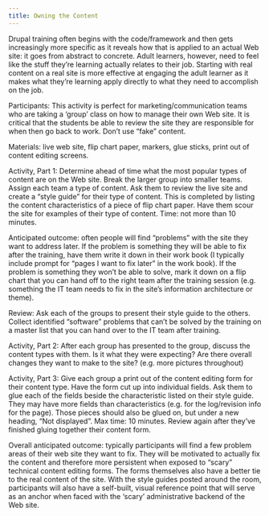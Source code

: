 ```yaml
---
title: Owning the Content 
---
```


Drupal training often begins with the code/framework and then gets increasingly more specific as it reveals how that is applied to an actual Web
site: it goes from abstract to concrete. Adult learners, however, need to feel like the stuff they’re learning actually relates to their job.
Starting with real content on a real site  is more effective at engaging the adult learner as it makes what they’re learning apply directly to
what they need to accomplish on the job.

Participants: This activity is perfect for marketing/communication teams who are taking a ‘group’ class on how to manage their own Web site. It is
critical that the students be able to review the site they are responsible for when then go back to work. Don’t use “fake” content.

Materials: live web site, flip chart paper, markers, glue sticks, print out of content editing screens.

Activity, Part 1: Determine ahead of time what the most popular types of content are on the Web site. Break the larger group into smaller teams.
Assign each team a type of content. Ask them to review the live site and create a “style guide” for their type of content. This is completed by
listing the content characteristics of a piece of flip chart paper. Have them scour the site for examples of their type of content. Time: not more
than 10 minutes.

Anticipated outcome: often people will find “problems” with the site they want to address later. If the problem is something they will be able to
fix after the training, have them write it down in their work book (I typically include prompt for “pages I want to fix later” in the work book).
If the problem is something they won’t be able to solve, mark it down on a flip chart that you can hand off to the right team after the training
session (e.g. something the IT team needs to fix in the site’s information architecture or theme).

Review: Ask each of the groups to present their style guide to the others. Collect identified “software” problems that can’t be solved by the
training on a master list that you can hand over to the IT team after training.

Activity, Part 2: After each group has presented to the group, discuss the content types with them. Is it what they were expecting? Are there
overall changes they want to make to the site? (e.g. more pictures throughout)

Activity, Part 3: Give each group a print out of the content editing form for their content type. Have the form cut up into individual fields. Ask
them to glue each of the fields beside the characteristic listed on their style guide. They may have more fields than characteristics (e.g. for
the log/revision info for the page). Those pieces should also be glued on, but under a new heading, “Not displayed”. Max time: 10 minutes. Review
again after they’ve finished gluing together their content form.

Overall anticipated outcome: typically participants will find a few problem areas of their web site they want to fix. They will be motivated to
actually fix the content and therefore more persistent when exposed to “scary” technical content editing forms. The forms themselves also have a
better tie to the real content of the site. With the style guides posted around the room, participants will also have a self-built, visual
reference point that will serve as an anchor when faced with the ‘scary’ administrative backend of the Web site.
